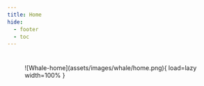 ```yaml
---
title: Home
hide:
  - footer
  - toc
---
```


#

<figure markdown>
  ![Whale-home](assets/images/whale/home.png){ load=lazy width=100% }
</figure>
